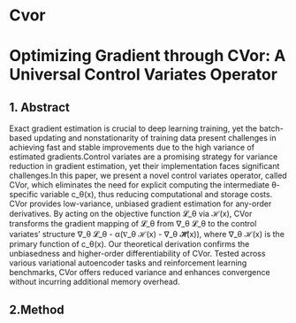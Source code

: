 # Cvor
# Optimizing Gradient through CVor: A Universal Control Variates Operator

## 1. Abstract

Exact gradient estimation is crucial to deep learning training, yet the batch-based updating and nonstationarity of training data present challenges in achieving fast and stable improvements due to the high variance of estimated gradients.Control variates are a promising strategy for variance reduction in gradient estimation, yet their implementation faces significant challenges.In this paper, we present a novel control variates operator, called CVor, which eliminates the need for explicit computing the intermediate θ-specific variable c_θ(x), thus reducing computational and storage costs. CVor provides low-variance, unbiased gradient estimation for any-order derivatives. By acting on the objective function 𝓛_θ via ℋ(x), CVor transforms the gradient mapping of 𝓛_θ from ∇_θ 𝓛_θ to the control variates’ structure ∇_θ 𝓛_θ - α(∇_θ ℋ(x) - ∇_θ 𝓗̃(x)), where ∇_θ ℋ(x) is the primary function of c_θ(x). Our theoretical derivation confirms the unbiasedness and higher-order differentiability of CVor. Tested across various variational autoencoder tasks and reinforcement learning benchmarks, CVor offers reduced variance and enhances convergence without incurring additional memory overhead.

## 2.Method

